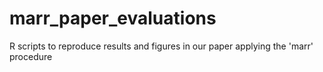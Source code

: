 # marr_paper_evaluations
R scripts to reproduce results and figures in our paper applying the 'marr' procedure
